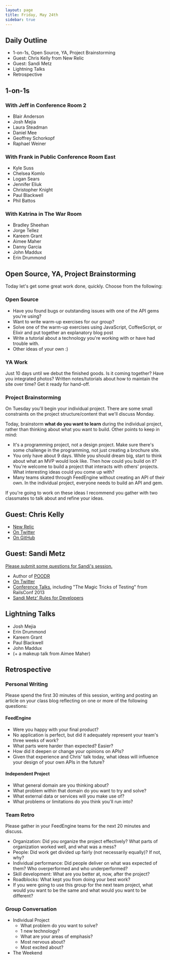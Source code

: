 ```yaml
---
layout: page
title: Friday, May 24th
sidebar: true
---
```


## Daily Outline

* 1-on-1s, Open Source, YA, Project Brainstorming
* Guest: Chris Kelly from New Relic
* Guest: Sandi Metz
* Lightning Talks
* Retrospective

## 1-on-1s

### With Jeff in Conference Room 2

* Blair Anderson
* Josh Mejia
* Laura Steadman
* Daniel Mee
* Geoffrey Schorkopf
* Raphael Weiner

### With Frank in Public Conference Room East

* Kyle Suss
* Chelsea Komlo
* Logan Sears
* Jennifer Eliuk
* Christopher Knight
* Paul Blackwell
* Phil Battos

### With Katrina in The War Room

* Bradley Sheehan
* Jorge Tellez
* Kareem Grant
* Aimee Maher
* Danny Garcia
* John Maddux
* Erin Drummond

## Open Source, YA, Project Brainstorming

Today let's get some great work done, quickly. Choose from the following:

### Open Source

* Have you found bugs or outstanding issues with one of the API gems you're using?
* Want to write warm-up exercises for our group?
* Solve one of the warm-up exercises using JavaScript, CoffeeScript, or Elixir and put together an explanatory blog post
* Write a tutorial about a technology you're working with or have had trouble with.
* Other ideas of your own :)

### YA Work

Just 10 days until we debut the finished goods. Is it coming together? Have you integrated photos? Written notes/tutorials about how to maintain the site over time? Get it ready for hand-off.

### Project Brainstorming

On Tuesday you'll begin your individual project. There are some small constraints on the project structure/content that we'll discuss Monday.

Today, brainstorm **what do you want to learn** during the individual project, rather than thinking about what you want to build. Other points to keep in mind:

* It's a programming project, not a design project. Make sure there's some challenge in the programming, not just creating a brochure site.
* You only have about 9 days. While you should dream big, start to think about what an MVP would look like. Then how could you build on it?
* You're welcome to build a project that interacts with others' projects. What interesting ideas could you come up with?
* Many teams skated through FeedEngine without creating an API of their own. In the individual project, everyone needs to build an API and gem.

If you're going to work on these ideas I recommend you gather with two classmates to talk about and refine your ideas.

## Guest: Chris Kelly

* [New Relic](http://newrelic.com/)
* [On Twitter](https://twitter.com/amateurhuman)
* [On GitHub](https://github.com/amateurhuman?tab=repositories)

## Guest: Sandi Metz

[Please submit some questions for Sandi's session.](https://www.google.com/moderator/#15/e=20691e&t=20691e.40)

* Author of [POODR](http://www.amazon.com/Practical-Object-Oriented-Design-Ruby-Addison-Wesley/dp/0321721330/ref=sr_1_1?ie=UTF8&qid=1369406235&sr=8-1&keywords=poodr)
* [On Twitter](https://twitter.com/sandimetz)
* [Conference Talks](http://www.confreaks.com/presenters/211-sandi-metz), including "The Magic Tricks of Testing" from RailsConf 2013
* [Sandi Metz' Rules for Developers](http://robots.thoughtbot.com/post/50655960596/sandi-metz-rules-for-developers)

## Lightning Talks

* Josh Mejia
* Erin Drummond
* Kareem Grant
* Paul Blackwell
* John Maddux
* (+ a makeup talk from Aimee Maher)

## Retrospective

### Personal Writing

Please spend the first 30 minutes of this session, writing and posting an article on your class blog reflecting on one or more of the following questions:

#### FeedEngine

* Were you happy with your final product? 
* No application is perfect, but did it adequately represent your team's three weeks of work? 
* What parts were harder than expected? Easier?
* How did it deepen or change your opinions on APIs?
* Given that experience and Chris' talk today, what ideas will influence your design of your own APIs in the future?

#### Independent Project

* What general domain are you thinking about?
* What problem within that domain do you want to try and solve?
* What external data or services will you make use of?
* What problems or limitations do you think you'll run into?

### Team Retro

Please gather in your FeedEngine teams for the next 20 minutes and discuss.

* Organization: Did you organize the project effectively? What parts of organization worked well, and what was a mess?
* People: Did work get divided up fairly (not necessarily equally)? If not, why? 
* Individual performance: Did people deliver on what was expected of them? Who overperformed and who underperformed?
* Skill development: What are you better at, now, after the project?
* Roadblocks: What kept you from doing your best work?
* If you were going to use this group for the next team project, what would you want to be the same and what would you want to be different?

### Group Conversation

* Individual Project
  * What problem do you want to solve?
  * 1 new technology?
  * What are your areas of emphasis?
  * Most nervous about?
  * Most excited about?
* The Weekend
